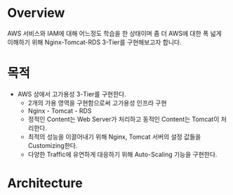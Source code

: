 # Overview

AWS 서비스와 IAM에 대해 어느정도 학습을 한 상태이며 좀 더 AWS에 대한 폭 넓게 이해하기 위해 Nginx-Tomcat-RDS 3-Tier를 구현해보고자 합니다.

# 목적

- AWS 상에서 고가용성 3-Tier를 구현한다.
    - 2개의 가용 영역을 구현함으로써 고가용성 인프라 구현
    - Nginx - Tomcat - RDS
    - 정적인 Content는 Web Server가 처리하고 동적인 Content는 Tomcat이 처리한다.
    - 최적의 성능을 이끌어내기 위해 Nginx, Tomcat 서버의 설정 값들을 Customizing한다.
    - 다양한 Traffic에 유연하게 대응하기 위해 Auto-Scaling 기능을 구현한다.

# Architecture
